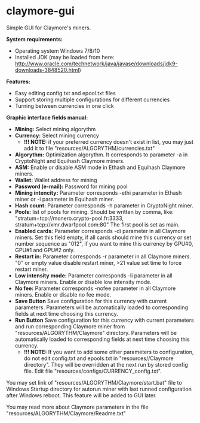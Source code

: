 # claymore-gui

Simple GUI for Claymore's miners.

<b>System requirements:</b>

- Operating system Windows 7/8/10
- Installed JDK (may be loaded from here: http://www.oracle.com/technetwork/java/javase/downloads/jdk9-downloads-3848520.html)

<b>Features:</b>

- Easy editing config.txt and epool.txt files
- Support storing multiple configurations for different currencies
- Turning between currencies in one click


<b>Graphic interface fields manual:</b>

- <b>Mining:</b> Select mining algorythm
- <b>Currency:</b> Select mining currency
  - <b>!!! NOTE:</b> if your preferred currency doesn't exist in list, you may just add it to file "resources/ALGORYTHM/currencies.txt"
- <b>Algorythm:</b> Optimization algorythm. It corresponds to parameter -a in CryptoNight and Equihash Claymore miners. 
- <b>ASM:</b> Enable or disable ASM mode in Ethash and Equihash Claymore miners. 
- <b>Wallet:</b> Wallet address for mining
- <b>Password (e-mail):</b> Password for mining pool
- <b>Mining intencity:</b> Parameter corresponds -ethi parameter in Ethash miner or -i parameter in Equihash miner.
- <b>Hash count:</b> Parameter corresponds -h parameter in CryptoNight miner.
- <b>Pools:</b> list of pools for mining. Should be written by comma, like: "stratum+tcp://monero.crypto-pool.fr:3333, stratum+tcp://xmr.dwarfpool.com:80"
The first pool is set as main.
- <b>Enabled cards:</b> Parameter corresponds -di parameter in all Claymore miners. Set this field empty, if all cards should mine this currency
or set number sequence as "012", if you want to mine this currency by GPU#0, GPU#1 and GPU#2 only.
- <b>Restart in:</b> Parameter corresponds -r parameter in all Claymore miners. "0" or empty value disable restart miner, >21 value set time to force restart miner.
- <b>Low intensity mode:</b> Parameter corresponds -li parameter in all Claymore miners. Enable or disable low intensity mode.
- <b>No fee:</b> Parameter corresponds -nofee parameter in all Claymore miners. Enable or disable no fee mode.
- <b>Save Button</b> Save configuration for this currency with current parameters. 
Parameters will be automatically loaded to corresponding fields at next time choosing this currency.
- <b>Run Button</b> Save configuration for this currency with current parameters and run corresponding Claymore miner from "resources/ALGORYTHM/Claymore" directory. 
Parameters will be automatically loaded to corresponding fields at next time choosing this currency.
  - <b>!!! NOTE:</b> If you want to add some other parameters to configuration, do not edit config.txt and epools.txt in "resources/<Algorythm>/Claymore directory". 
  They will be overridden at the next run by stored config file. Edit file "resources/configs/CURRENCY_config.txt".
  
You may set link of "resources/ALGORYTHM/Claymore/start.bat" file to Windows Startup directory for autorun miner with last runned configuration after Windows reboot.
This feature will be added to GUI later.
  
You may read more about Claymore parameters in the file "resources/ALGORYTHM/Claymore/Readme.txt"
